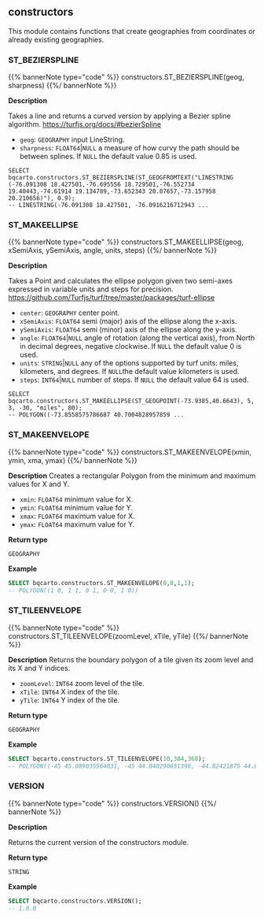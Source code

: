 ## constructors

<div class="badge core"></div>

This module contains functions that create geographies from coordinates or already existing geographies.

### ST_BEZIERSPLINE

{{% bannerNote type="code" %}}
constructors.ST_BEZIERSPLINE(geog, sharpness)
{{%/ bannerNote %}}

**Description**

Takes a line and returns a curved version by applying a Bezier spline algorithm. https://turfjs.org/docs/#bezierSpline

* `geog`: `GEOGRAPHY` input LineString.
* `sharpness`: `FLOAT64`|`NULL` a measure of how curvy the path should be between splines. If `NULL` the default value 0.85 is used.

```
SELECT bqcarto.constructors.ST_BEZIERSPLINE(ST_GEOGFROMTEXT("LINESTRING (-76.091308 18.427501,-76.695556 18.729501,-76.552734 19.40443,-74.61914 19.134789,-73.652343 20.07657,-73.157958 20.210656)"), 0.9);
-- LINESTRING(-76.091308 18.427501, -76.0916216712943 ... 
```

### ST_MAKEELLIPSE

{{% bannerNote type="code" %}}
constructors.ST_MAKEELLIPSE(geog, xSemiAxis, ySemiAxis, angle, units, steps)
{{%/ bannerNote %}}

**Description**

Takes a Point and calculates the ellipse polygon given two semi-axes expressed in variable units and steps for precision. https://github.com/Turfjs/turf/tree/master/packages/turf-ellipse

* `center`: `GEOGRAPHY` center point.
* `xSemiAxis`: `FLOAT64` semi (major) axis of the ellipse along the x-axis.
* `ySemiAxis`: `FLOAT64` semi (minor) axis of the ellipse along the y-axis.
* `angle`: `FLOAT64`|`NULL` angle of rotation (along the vertical axis), from North in decimal degrees, negative clockwise. If `NULL` the default value 0 is used.
* `units`: `STRING`|`NULL` any of the options supported by turf units: miles, kilometers, and degrees. If `NULL`the default value kilometers is used.
* `steps`: `INT64`|`NULL` number of steps. If `NULL` the default value 64 is used.

```
SELECT bqcarto.constructors.ST_MAKEELLIPSE(ST_GEOGPOINT(-73.9385,40.6643), 5, 3, -30, "miles", 80);
-- POLYGON((-73.8558575786687 40.7004828957859 ... 
```

### ST_MAKEENVELOPE

{{% bannerNote type="code" %}}
constructors.ST_MAKEENVELOPE(xmin, ymin, xma, ymax)
{{%/ bannerNote %}}

**Description**
Creates a rectangular Polygon from the minimum and maximum values for X and Y.


* `xmin`: `FLOAT64` minimum value for X.
* `ymin`: `FLOAT64` minimum value for Y.
* `xmax`: `FLOAT64` maximum value for X.
* `ymax`: `FLOAT64` maximum value for Y.

**Return type**

`GEOGRAPHY`

**Example**

``` sql
SELECT bqcarto.constructors.ST_MAKEENVELOPE(0,0,1,1);
-- POLYGON((1 0, 1 1, 0 1, 0 0, 1 0)) 
```

### ST_TILEENVELOPE

{{% bannerNote type="code" %}}
constructors.ST_TILEENVELOPE(zoomLevel, xTile, yTile)
{{%/ bannerNote %}}

**Description**
Returns the boundary polygon of a tile given its zoom level and its X and Y indices.

* `zoomLevel`: `INT64` zoom level of the tile.
* `xTile`: `INT64` X index of the tile.
* `yTile`: `INT64` Y index of the tile.

**Return type**

`GEOGRAPHY`

**Example**

``` sql
SELECT bqcarto.constructors.ST_TILEENVELOPE(10,384,368);
-- POLYGON((-45 45.089035564831, -45 44.840290651398, -44.82421875 44.840290651398, -44.6484375 44.840290651398, -44.6484375 45.089035564831, -44.82421875 45.089035564831, -45 45.089035564831))
```

### VERSION

{{% bannerNote type="code" %}}
constructors.VERSION()
{{%/ bannerNote %}}

**Description**

Returns the current version of the constructors module.

**Return type**

`STRING`

**Example**

```sql
SELECT bqcarto.constructors.VERSION();
-- 1.0.0
```